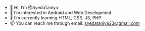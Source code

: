 - 👋 Hi, I’m @SyedaTaniya
- 👀 I’m interested in Android and Web Development
- 🌱 I’m currently learning HTML, CSS, JS, PHP
- 📫 You can reach me through email: syedataniya23@gmail.com 

<!---
SyedaTaniya/SyedaTaniya is a ✨ special ✨ repository because its `README.md` (this file) appears on your GitHub profile.
You can click the Preview link to take a look at your changes.
--->
